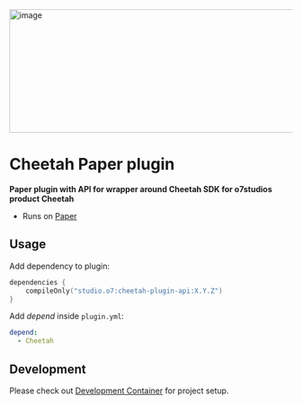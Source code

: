 <img width="1024" height="220" alt="image" src="https://github.com/user-attachments/assets/de4cf431-881b-483e-b702-f4cef7c8af62" />

# Cheetah Paper plugin

**Paper plugin with API for wrapper around Cheetah SDK for o7studios product Cheetah**

- Runs on [Paper](https://papermc.io/software/paper)

## Usage

Add dependency to plugin:

```kotlin
dependencies {
    compileOnly("studio.o7:cheetah-plugin-api:X.Y.Z")
}
```

Add _depend_ inside `plugin.yml`:

```yaml
depend:
  - Cheetah
```

## Development

Please check out [Development Container](.devcontainer/README.md) for project setup.
